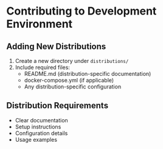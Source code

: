 # Contributing to Development Environment

## Adding New Distributions

1. Create a new directory under `distributions/`
2. Include required files:
   - README.md (distribution-specific documentation)
   - docker-compose.yml (if applicable)
   - Any distribution-specific configuration

## Distribution Requirements
- Clear documentation
- Setup instructions
- Configuration details
- Usage examples 